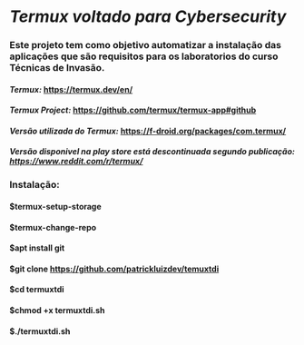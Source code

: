 # *Termux voltado para Cybersecurity*

### Este projeto tem como objetivo automatizar a instalação das aplicações que são requisitos para os laboratorios do curso Técnicas de Invasão.

#### *Termux:* https://termux.dev/en/
#### *Termux Project:* https://github.com/termux/termux-app#github 
#### *Versão utilizada do Termux:* https://f-droid.org/packages/com.termux/

#### *Versão disponivel na play store está descontinuada segundo publicação: https://www.reddit.com/r/termux/*



### Instalação:

#### $termux-setup-storage

#### $termux-change-repo

#### $apt install git

#### $git clone https://github.com/patrickluizdev/temuxtdi

#### $cd termuxtdi

#### $chmod +x termuxtdi.sh

#### $./termuxtdi.sh
